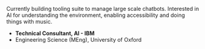 Currently building tooling suite to manage large scale chatbots. Interested in AI for understanding the environment, enabling accessibility and doing things with music.

- **Technical Consultant, AI - IBM**
- Engineering Science (MEng), University of Oxford
